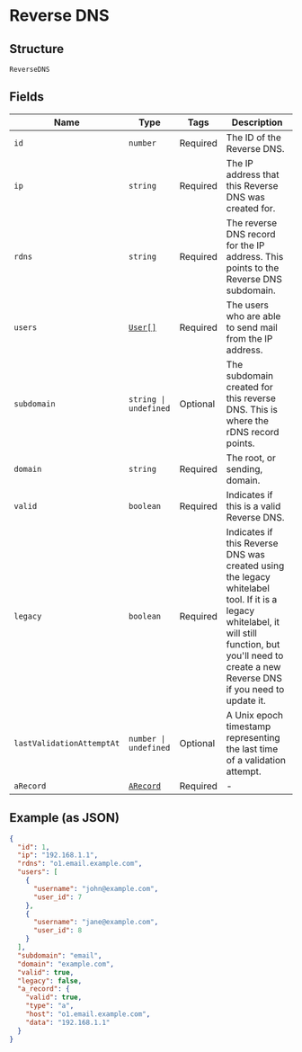 
# Reverse DNS

## Structure

`ReverseDNS`

## Fields

| Name | Type | Tags | Description |
|  --- | --- | --- | --- |
| `id` | `number` | Required | The ID of the Reverse DNS. |
| `ip` | `string` | Required | The IP address that this Reverse DNS was created for. |
| `rdns` | `string` | Required | The reverse DNS record for the IP address. This points to the Reverse DNS subdomain. |
| `users` | [`User[]`](../../doc/models/user.md) | Required | The users who are able to send mail from the IP address. |
| `subdomain` | `string \| undefined` | Optional | The subdomain created for this reverse DNS. This is where the rDNS record points. |
| `domain` | `string` | Required | The root, or sending, domain. |
| `valid` | `boolean` | Required | Indicates if this is a valid Reverse DNS. |
| `legacy` | `boolean` | Required | Indicates if this Reverse DNS was created using the legacy whitelabel tool. If it is a legacy whitelabel, it will still function, but you'll need to create a new Reverse DNS if you need to update it. |
| `lastValidationAttemptAt` | `number \| undefined` | Optional | A Unix epoch timestamp representing the last time of a validation attempt. |
| `aRecord` | [`ARecord`](../../doc/models/a-record.md) | Required | - |

## Example (as JSON)

```json
{
  "id": 1,
  "ip": "192.168.1.1",
  "rdns": "o1.email.example.com",
  "users": [
    {
      "username": "john@example.com",
      "user_id": 7
    },
    {
      "username": "jane@example.com",
      "user_id": 8
    }
  ],
  "subdomain": "email",
  "domain": "example.com",
  "valid": true,
  "legacy": false,
  "a_record": {
    "valid": true,
    "type": "a",
    "host": "o1.email.example.com",
    "data": "192.168.1.1"
  }
}
```

